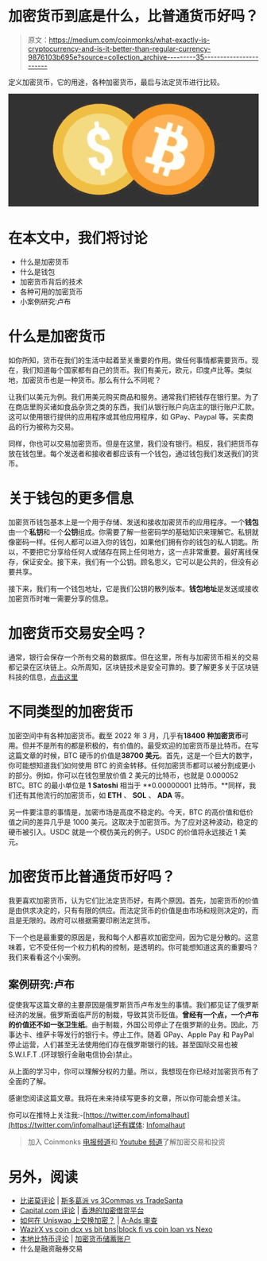 # 加密货币到底是什么，比普通货币好吗？

> 原文：<https://medium.com/coinmonks/what-exactly-is-cryptocurrency-and-is-it-better-than-regular-currency-9876103b695e?source=collection_archive---------35----------------------->

定义加密货币，它的用途，各种加密货币，最后与法定货币进行比较。

![](img/60e719e9d917d5aa409f665c3aaab1a7.png)

# 在本文中，我们将讨论

*   什么是加密货币
*   什么是钱包
*   加密货币背后的技术
*   各种可用的加密货币
*   小案例研究:卢布

# 什么是加密货币

如你所知，货币在我们的生活中起着至关重要的作用。做任何事情都需要货币。现在，我们知道每个国家都有自己的货币。我们有美元，欧元，印度卢比等。类似地，加密货币也是一种货币。那么有什么不同呢？

让我们以美元为例。我们用美元购买商品和服务。通常我们把钱存在银行里。为了在商店里购买诸如食品杂货之类的东西，我们从银行账户向店主的银行账户汇款。这可以使用银行提供的应用程序或其他应用程序，如 GPay、Paypal 等。买卖商品的行为被称为交易。

同样，你也可以交易加密货币。但是在这里，我们没有银行。相反，我们把货币存放在钱包里。每个发送者和接收者都应该有一个钱包，通过钱包我们发送我们的货币。

# 关于钱包的更多信息

加密货币钱包基本上是一个用于存储、发送和接收加密货币的应用程序。一个**钱包**由一个**私钥**和一个**公钥**组成。你需要了解一些密码学的基础知识来理解它。私钥就像密码一样。任何人都可以进入你的钱包，如果他们拥有你的钱包的私人钥匙。所以，不要把它分享给任何人或储存在网上任何地方，这一点非常重要。最好离线保存，保证安全。接下来，我们有一个公钥。顾名思义，它可以是公共的，但没有必要共享。

接下来，我们有一个钱包地址，它是我们公钥的散列版本。**钱包地址**是发送或接收加密货币时唯一需要分享的信息。

# 加密货币交易安全吗？

通常，银行会保存一个所有交易的数据库。但在这里，所有与加密货币相关的交易都记录在区块链上。众所周知，区块链技术是安全可靠的。要了解更多关于区块链科技的信息，[点击这里](/@infomalhaut/explaining-the-whole-blockchain-concept-in-5-minutes-b0b9b206ae)

# 不同类型的加密货币

加密空间中有各种加密货币。截至 2022 年 3 月，几乎有**18400 种加密货币**可用。但并不是所有的都是积极的，有价值的。最受欢迎的加密货币是比特币。在写这篇文章的时候，BTC 硬币的价值是**38700 美元**。首先，这是一个巨大的数字，你可能想知道我们如何使用 BTC 的资金转移。任何加密货币都可以被分割成更小的部分。例如，你可以在钱包里放价值 2 美元的比特币，也就是 0.000052 BTC。BTC 的最小单位是 **1 Satoshi** 相当于 **0.00000001 比特币。**同样，我们还有其他流行的加密货币，如 **ETH** 、 **SOL** 、 **ADA** 等。

另一件要注意的事情是，加密市场是高度不稳定的。今天，BTC 的高价值和低价值之间的差异几乎是 1000 美元。这取决于加密货币。为了应对这种波动，稳定的硬币被引入。USDC 就是一个模仿美元的例子。USDC 的价值将永远接近 1 美元。

# 加密货币比普通货币好吗？

我更喜欢加密货币，认为它们比法定货币好，有两个原因。首先，加密货币的价值是由供求决定的，只有有限的供应。而法定货币的价值是由市场和规则决定的，而且是无限的。政府可以根据需要印刷法定货币。

下一个也是最重要的原因是，我和每个人都喜欢加密空间，因为它是分散的。这意味着，它不受任何一个权力机构的控制，是透明的。你可能想知道这真的重要吗？我们来看看这个小案例。

## 案例研究:卢布

促使我写这篇文章的主要原因是俄罗斯货币卢布发生的事情。我们都见证了俄罗斯经济的发展。俄罗斯面临严厉的制裁，导致其货币贬值。**曾经有一个点，一个卢布的价值还不如一张卫生纸**。由于制裁，外国公司停止了在俄罗斯的业务。因此，万事达卡、维萨卡等发行的银行卡。停止工作。随着 GPay、Apple Pay 和 PayPal 停止运营，人们甚至无法使用他们存在俄罗斯银行的钱。甚至国际交易也被 S.W.I.F.T .(环球银行金融电信协会)禁止。

从上面的学习中，你可以理解分权的力量。所以，我想现在你已经对加密货币有了全面的了解。

感谢您阅读这篇文章。我将在未来持续写更多的文章，所以你可能会想关注。

你可以在推特上关注我:-[https://twitter.com/infomalhaut](https://twitter.com/infomalhaut)还有媒体: [Infomalhaut](https://medium.com/u/a06206a57098?source=post_page-----9876103b695e--------------------------------)

> 加入 Coinmonks [电报频道](https://t.me/coincodecap)和 [Youtube 频道](https://www.youtube.com/c/coinmonks/videos)了解加密交易和投资

# 另外，阅读

*   [比诺莫评论](https://coincodecap.com/binomo-review) | [斯多葛派 vs 3Commas vs TradeSanta](https://coincodecap.com/stoic-vs-3commas-vs-tradesanta)
*   [Capital.com 评论](https://coincodecap.com/capital-com-review) | [香港的加密借贷平台](https://coincodecap.com/crypto-lending-hong-kong)
*   [如何在 Uniswap 上交换加密？](https://coincodecap.com/swap-crypto-on-uniswap) | [A-Ads 审查](https://coincodecap.com/a-ads-review)
*   [WazirX vs coin dcx vs bit bns](/coinmonks/wazirx-vs-coindcx-vs-bitbns-149f4f19a2f1)|[block fi vs coin loan vs Nexo](/coinmonks/blockfi-vs-coinloan-vs-nexo-cb624635230d)
*   [本地比特币评论](/coinmonks/localbitcoins-review-6cc001c6ed56) | [加密货币储蓄账户](https://coincodecap.com/cryptocurrency-savings-accounts)
*   什么是融资融券交易